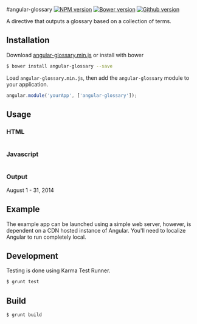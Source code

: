 #angular-glossary
[![NPM version](https://badge.fury.io/js/angular-glossary.svg)](http://badge.fury.io/js/angular-glossary)
[![Bower version](https://badge.fury.io/bo/angular-glossary.svg)](http://badge.fury.io/bo/angular-glossary)
[![Github version](https://badge.fury.io/gh/angular-glossary.svg)](http://badge.fury.io/gh/angular-glossary)

A directive that outputs a glossary based on a collection of terms.

## Installation

Download [angular-glossary.min.js](#) or install with bower

```BASH
$ bower install angular-glossary --save
```

Load `angular-glossary.min.js`, then add the `angular-glossary` module to your application.

```javascript
angular.module('yourApp', ['angular-glossary']);
```

## Usage
### HTML
```html

```

### Javascript
```javascript

```

### Output
August 1 - 31, 2014

## Example
The example app can be launched using a simple web server, however, is dependent on a CDN hosted instance of Angular. You'll need to localize Angular to run completely local.

## Development

Testing is done using Karma Test Runner.

```BASH
$ grunt test
```
	
## Build

```BASH
$ grunt build
```